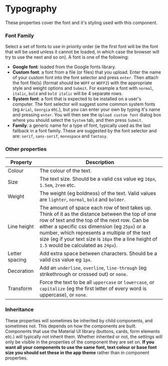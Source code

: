 # Typography

These properties cover the font and it's styling used with this component.

### Font Family
Select a set of fonts to use in priority order (ie the first font will be the font that will be used unless it cannot be loaded, in which case the browser will try to use the next and so on). A font is one of the following:
* **Google font**: loaded from the Google fonts library.
* **Custom font**: a font from a file (or files) that you upload. Enter the name of your custom font into the font selector and press `enter`. Then attach the font file(s) (format should be `WOFF` or `WOFF2`) with the appropriate style and weight options and `Submit`. For example a font with `normal`, `italic`, `bold` and `bold italic` will be 4 separate rows.
* **System font**: a font that is expected to be installed on a user's computer. The font selector will suggest some common system fonts (eg `Arial`, `Georgia` etc.), but you can enter your own by typing it's name and pressing `enter`. You will then see the `Upload custom font` dialog box where you should select the `System` tab, and then press `Submit`.
* **Family**: a generic name for a type of font, typically used as the last fallback in a font family. These are suggested by the font selector and are: `serif`, `sans-serif`, `monospace` and `fantasy`.

### Other properties
| Property | Description |
| - | - |
| Colour | The colour of the text. |
| Size | The text size. Should be a valid css value eg `16px`, `1.5em`, `2rem` etc. |
| Weight | The weight (eg boldness) of the text. Valid values are `lighter`, `normal`, `bold` and `bolder`. |
| Line height | The amount of space each row of text takes up. Think of it as the distance between the top of one row of text and the top of the next row. Can be either a specific css dimension (eg `25px`) or a number, which represents a multiple of the text size (eg if your text size is `16px` the a line height of `1.5` would be calculated as `24px`). |
| Letter spacing | Add extra space between characters. Should be a valid css value eg `1px`. |
| Decoration | Add an `underline`, `overline`, `line-through` (eg strikethrough or crossed out) or `none`. |
| Transform | Force the text to be all `uppercase` or `lowercase`, or `capitalize` (eg the first letter of every word is uppercase), or `none`. |

### Inheritance
These properties will sometimes be inherited by child components, and sometimes not. This depends on how the components are built. Components that use the Material UI library (buttons, cards, form elements etc.) will typically not inherit them. Whether inherited or not, the settings will only be visible in the properties of the component they are set on. **If you want all your components to use the same font, text colour or base font size you should set these in the app theme** rather than in component properties.